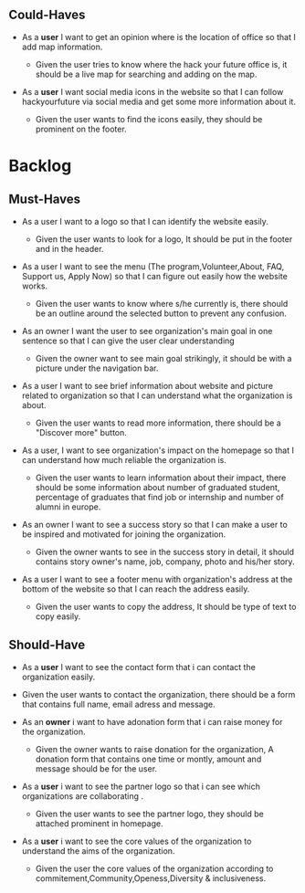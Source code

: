 
## Could-Haves

- As a **user** I want to get an opinion where is the location of office so that I add map information.

  - Given the user tries to know where the hack your future office is, it should be a live map for searching and adding on the map.
  
- As a **user** I want social media icons in the website so that I can follow hackyourfuture via social media and get some more information about it.

  - Given the user wants to find the icons easily, they should be prominent on the footer.

# Backlog

## Must-Haves

- As a user I want to a logo so that I can identify the website easily.

  - Given the user wants to look for a logo, It should be put in the footer and in the header.

- As a user I want to see the menu (The program,Volunteer,About, FAQ, Support us, Apply Now) so that I can figure out easily how the website works.

  - Given the user wants to know where s/he currently is, there should be an outline around the selected button to prevent any confusion.

- As an owner I want the user to see organization's main goal in one sentence so that I can give the user clear understanding
  
  - Given the owner want to see main goal strikingly, it should be with a picture  under the navigation bar.

- As a user I want to see brief information about website and picture related to organization so that I can understand what the organization is about.

  - Given the user wants to read more information, there should be a "Discover more" button.

- As a user, I want to see organization's impact on the homepage so that I can understand how much reliable the organization is.
  
  - Given the user wants to learn information about their impact, there should be some information about number of graduated student, percentage of graduates that find job or internship and number of alumni in europe.

- As an owner I want to see a success story so that I can make a user to be inspired and motivated for joining the organization.

  - Given the owner wants to see in the success story in detail, it should contains story owner's name, job, company, photo and his/her story.

- As a user I want to see a footer menu with organization's address at the bottom of the website so that I can reach the address easily.

  - Given the user wants to copy the address, It should be type of text to copy easily.

## Should-Have

 - As a **user** I want to see the contact form that i can contact the organization easily.

  - Given the user wants to contact the organization, there should be a form that contains full name, email adress and message.
    
- As an **owner** i want to have adonation form that i can raise money for the organization.

  - Given the owner wants to raise donation for the organization, A donation form that contains one time or montly, amount and message should be for the user.

- As a **user** i want to see the partner logo so that i can see which organizations are collaborating .

  - Given the user wants to see the partner logo, they should be attached prominent in homepage.
   
- As a **user** i want to see the core values of the organization to understand the aims of the organization.

  - Given the user the core values of the organization according to commitement,Community,Openess,Diversity & inclusiveness.
